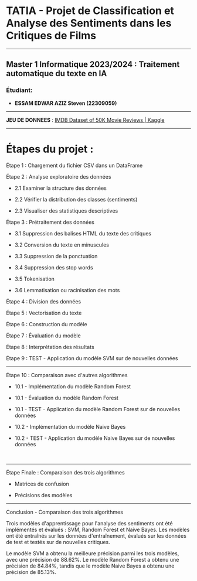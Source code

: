 # TATIA - Projet de Classification et Analyse des Sentiments dans les Critiques de Films

 ---

## Master 1 Informatique 2023/2024 : Traitement automatique du texte en IA

### Étudiant:

- **ESSAM EDWAR AZIZ Steven (22309059)**

---

**JEU DE DONNEES** : [IMDB Dataset of 50K Movie Reviews | Kaggle](https://www.kaggle.com/datasets/lakshmi25npathi/imdb-dataset-of-50k-movie-reviews)

---

# Étapes du projet :

Étape 1 : Chargement du fichier CSV dans un DataFrame

Étape 2 : Analyse exploratoire des données

- 2.1 Examiner la structure des données

- 2.2 Vérifier la distribution des classes (sentiments)

- 2.3 Visualiser des statistiques descriptives

Étape 3 : Prétraitement des données

- 3.1 Suppression des balises HTML du texte des critiques

- 3.2 Conversion du texte en minuscules

- 3.3 Suppression de la ponctuation

- 3.4 Suppression des stop words

- 3.5 Tokenisation

- 3.6 Lemmatisation ou racinisation des mots

Étape 4 : Division des données

Étape 5 : Vectorisation du texte

Étape 6 : Construction du modèle

Étape 7 : Évaluation du modèle

Étape 8 : Interprétation des résultats

Étape 9 : TEST - Application du modèle SVM sur de nouvelles données

---

Étape 10 : Comparaison avec d'autres algorithmes

- 10.1 - Implémentation du modèle Random Forest

- 10.1 - Évaluation du modèle Random Forest

- 10.1 - TEST - Application du modèle Random Forest sur de nouvelles données

- 10.2 - Implémentation du modèle Naive Bayes

- 10.2 - TEST - Application du modèle Naive Bayes sur de nouvelles données

    

---

Étape Finale : Comparaison des trois algorithmes

- Matrices de confusion

- Précisions des modèles

---

Conclusion - Comparaison des trois algorithmes

Trois modèles d'apprentissage pour l'analyse des sentiments ont été implémentés et évalués : SVM, Random Forest et Naive Bayes. Les modèles ont été entraînés sur les données d'entraînement, évalués sur les données de test et testés sur de nouvelles critiques.

Le modèle SVM a obtenu la meilleure précision parmi les trois modèles, avec une précision de 88.62%. Le modèle Random Forest a obtenu une précision de 84.84%, tandis que le modèle Naive Bayes a obtenu une précision de 85.13%.
